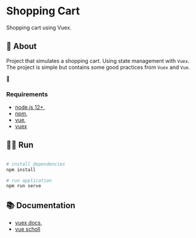 # Shopping Cart

Shopping cart using Vuex.

## :pencil: About
Project that simulates a shopping cart.
Using state management with `Vuex`.
The project is simple but contains some good practices from `Vuex` and `Vue`.

:school_satchel:
###  Requirements

- [node.js 12+](https://nodejs.org/en/),
- [npm](https://www.npmjs.com/get-npm),
- [vue](https://vuejs.org/),
- [vuex](https://vuex.vuejs.org/)

## :astronaut: Run

```bash

# install dependencies
npm install

# run application
npm run serve
```


## :books: Documentation

- [vuex docs](https://vuex.vuejs.org/),
- [vue scholl](https://vueschool.io/)
